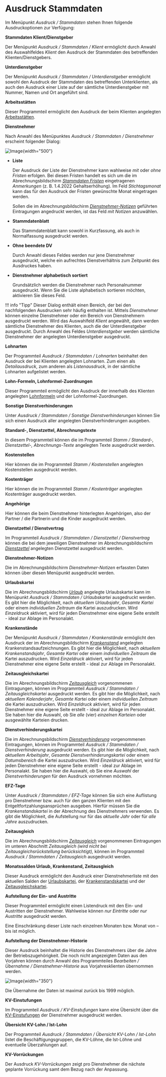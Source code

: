 # Ausdruck Stammdaten

Im Menüpunkt *Ausdruck / Stammdaten* stehen Ihnen folgende Ausdruckoptionen zur Verfügung:

**Stammdaten Klient/Dienstgeber**

Der Menüpunkt *Ausdruck / Stammdaten / Klient* ermöglicht durch Anwahl des Aus­wahlfeldes *Klient* den Ausdruck der Stammdaten des betreffenden Klienten/Dienstgebers.

**Unterdienstgeber**

Der Menüpunkt *Ausdruck / Stammdaten / Unterdienstgeber* ermöglicht sowohl den Ausdruck der Stammdaten des betreffenden Unterklienten, als auch den Ausdruck einer Liste auf der sämtliche Unterdienstgeber mit Nummer, Namen und Ort angeführt sind.

**Arbeitsstätten**

Dieser Programmteil ermöglicht den Ausdruck der beim Klienten angelegten [Arbeitsstätten](../Klientenstammdaten/Arbeitsstätten%20-%20Lohnzettel%20Finanz.md).

**Dienstnehmer**

Nach Anwahl des Menüpunktes *Ausdruck / Stammdaten / Dienstnehmer* erscheint folgender Dialog:

![Image](<img/image218.png>){width="500"}

- **Liste**

    Der Ausdruck der Liste der Dienstnehmer kann wahlweise *mit* oder *ohne Fristen* erfolgen. Bei diesen Fristen handelt es sich um die im Abrechnungsbildschirm [*Stammdaten Fristen*](../Abrechnungsbildschirme/Stammdaten%20Fristen.md) eingetragenen *Anmerkungen* (z. B. 1.4.2022 Gehaltserhöhung). Im Feld *Stichtagsmonat* kann das für den Ausdruck der Fristen gewünschte Monat eingetragen werden.

    Sollen die im Abrechnungsbildschirm [*Dienstnehmer-Notizen*](../Abrechnungsbildschirme/Dienstnehmer-Notizen.md) geführten Eintragungen angedruckt werden, ist das Feld *mit Notizen* anzuwählen.

- **Stammdatenblatt**

    Das Stammdatenblatt kann sowohl in Kurzfassung, als auch in Normalfassung ausgedruckt werden.

- **Ohne beendete DV**

    Durch Anwahl dieses Feldes werden nur jene Dienstnehmer ausgedruckt, welche ein aufrechtes Dienstverhältnis zum Zeitpunkt des Ausdruckes haben.

- **Dienstnehmer alphabetisch sortiert**

    Grundsätzlich werden die Dienstnehmer nach Personalnummer ausgedruckt. Wenn Sie die Liste alphabetisch sortieren möchten, aktivieren Sie dieses Feld.

!!! info "Tipp"
    Dieser Dialog enthält einen Bereich, der bei den nachfolgenden Ausdrucken sehr häufig enthalten ist. Mittels *Dienstnehmer* können einzelne Dienstnehmer oder ein Bereich von Dienstnehmern ausgedruckt werden. Wird das Auswahlfeld *Klient* angewählt, dann werden sämtliche Dienstnehmer des Klienten, auch die der Unterdienstgeber ausgedruckt. Durch Anwahl des Feldes *Unterdienstgeber* werden sämtliche Dienstnehmer der angelegten Unterdienstgeber ausgedruckt.

**Lohnarten**

Der Programmteil *Ausdruck / Stammdaten / Lohnarten* beinhaltet den Ausdruck der bei Klienten angelegten Lohnarten. Zum einen als *Detailausdruck*, zum anderen als *Listenausdruck*, in der sämtliche Lohnarten aufgelistet werden.

**Lohn-Formeln, Lohnformel-Zuordnungen**

Dieser Programmteil ermöglicht den Ausdruck der innerhalb des Klienten angelegten [Lohnformeln](../Lohnformeln/Verwaltung%20der%20Lohnformeln%20innerhalb%20eines%20Klienten/Anlage%20von%20Lohnformeln.md) und der Lohnformel-Zuordnungen.

**Sonstige Dienstverhinderungen**

Unter *Ausdruck / Stammdaten / Sonstige Dienstverhinderungen* können Sie sich einen Ausdruck aller angelegten Dienstverhinderungen ausgeben.

**Standard-, Dienstzettel, Abrechnungstexte**

In diesem Programmteil können die im Programmteil *Stamm / Standard-, Dienstzettel-, Abrechnungs-Texte* angelegten Texte ausgedruckt werden.

**Kostenstellen**

Hier können die im Programmteil *Stamm / Kostenstellen* angelegten Kostenstellen ausgedruckt werden.

**Kostenträger**

Hier können die im Programmteil *Stamm / Kostenträger* angelegten Kostenträger ausgedruckt werden.

**Angehörige**

Hier können die beim Dienstnehmer hinterlegten Angehörigen, also der Partner / die Partnerin und die Kinder ausgedruckt werden.

**Dienstzettel / Dienstvertrag**

Im Programmteil *Ausdruck / Stammdaten / Dienstzettel / Dienstvertrag* können die bei dem jeweiligen Dienstnehmer im Abrechnungsbildschirm [*Dienstzettel*](../Abrechnungsbildschirme/Dienstzettel.md) angelegten Dienstzettel ausgedruckt werden.

**Dienstnehmer-Notizen**

Die im Abrechnungsbildschirm *Dienstnehmer-Notizen* erfassten Daten können über diesen Menüpunkt ausgedruckt werden.

**Urlaubskartei**

Die im Abrechnungsbildschirm [*Urlaub*](../Abrechnungsbildschirme/Urlaub.md) angelegte Urlaubskartei kann im Menüpunkt *Ausdruck / Stammdaten / Urlaubskartei* ausgedruckt werden. Es gibt hier die Möglichkeit, nach *aktuellem Urlaubsjahr*, *Gesamte Kartei* oder einem *individuellen Zeitraum* die Kartei auszudrucken. Wird *Einzeldruck* aktiviert, wird für jeden Dienstnehmer eine eigene Seite erstellt - ideal zur Ablage im Personalakt.

**Krankenstände**

Der Menüpunkt *Ausdruck / Stammdaten / Krankenstände* ermöglicht den Ausdruck der im Abrechnungsbildschirm [*Krankenstand*](../Abrechnungsbildschirme/Krankenstand.md) angelegten Kranken­standsaufzeichnungen. Es gibt hier die Möglichkeit, nach *aktuellem Krankenstandsjahr*, *Gesamte Kartei* oder einem *individuellen Zeitraum* die Kartei auszudrucken. Wird *Einzeldruck* aktiviert, wird für jeden Dienstnehmer eine eigene Seite erstellt - ideal zur Ablage im Personalakt.

**Zeitausgleichskartei**

Die im Abrechnungsbildschirm [*Zeitausgleich*](../Abrechnungsbildschirme/Zeitausgleich.md) vorgenommenen Eintragungen, können im Programmteil *Ausdruck / Stammdaten / Zeitausgleichskartei* ausgedruckt werden. Es gibt hier die Möglichkeit, nach *aktuellem Kalenderjahr*, *Gesamte Kartei* oder einem *individuellen Zeitraum* die Kartei auszudrucken. Wird *Einzeldruck* aktiviert, wird für jeden Dienstnehmer eine eigene Seite erstellt - ideal zur Ablage im Personalakt. Sie haben hier die Auswahl, ob Sie *alle* (vier) *einzelnen Karteien* oder ausgewählte Karteien drucken.

**Dienstverhinderungskartei**

Die im Abrechnungsbildschirm [*Dienstverhinderung*](../Abrechnungsbildschirme/Dienstverhinderung.md) vorgenommenen Eintragungen, können im Programmteil *Ausdruck / Stammdaten / Dienstverhinderung* ausgedruckt werden. Es gibt hier die Möglichkeit, nach *aktuellem Arbeitsjahr*, *Gesamte Dienstverhinderungskartei* oder einem *Datumsbereich* die Kartei auszudrucken. Wird *Einzeldruck* aktiviert, wird für jeden Dienstnehmer eine eigene Seite erstellt - ideal zur Ablage im Personalakt. Sie haben hier die Auswahl, ob Sie eine *Auswahl* der *Dienstverhinderungen* für den Ausdruck vornehmen möchten.

**EFZ-Tage**

Unter *Ausdruck / Stammdaten / EFZ-Tage* können Sie sich eine Auflistung pro Dienstnehmer bzw. auch für den ganzen Klienten mit den Entgeltfortzahlungsansprüchen ausgeben. Hierfür müssen Sie die *Krankenstandskartei* in der Abrechnung des Dienstnehmers verwenden. Es gibt die Möglichkeit, die Aufstellung nur für das *aktuelle Jahr* oder für *alle Jahre* auszudrucken.

**Zeitausgleich**

Die im Abrechnungsbildschirm [*Zeitausgleich*](../Abrechnungsbildschirme/Zeitausgleich.md) vorgenommenen Eintragungen im unteren Abschnitt *Zeitausgleich (wird nicht bei Zeitausgleichsrückstellung berücksichtigt),* können im Programmteil *Ausdruck / Stammdaten / Zeitausgleich* ausgedruckt werden.

**Monatssalden Urlaub, Krankenstand, Zeitausgleich**

Dieser Ausdruck ermöglicht den Ausdruck einer Dienstnehmerliste mit den aktuellen Salden der [Urlaubskartei](../Abrechnungsbildschirme/Urlaub.md), der [Krankenstandskartei](../Abrechnungsbildschirme/Krankenstand.md) und der [Zeitausgleichskartei](../Abrechnungsbildschirme/Zeitausgleich.md).

**Aufstellung der Ein- und Austritte**

Dieser Programmteil ermöglicht einen Listendruck mit den Ein- und Austritten der Dienstnehmer. Wahlweise können *nur Eintritte* oder *nur Austritte* ausgedruckt werden.

Eine Einschränkung dieser Liste nach einzelnen Monaten bzw. Monat von – bis ist möglich.

**Aufstellung der Dienstnehmer-Historie**

Dieser Ausdruck beinhaltet die Historie des Dienstnehmers über die Jahre der Betriebszugehörigkeit. Die noch nicht angezeigten Daten aus den Vorjahren können durch Anwahl des Programmteiles *Bearbeiten / Übernahme / Dienstnehmer-Historie* aus Vorjahresklienten übernommen werden.

![Image](<img/image219.png>){width="350"}

Die Übernahme der Daten ist maximal zurück bis 1999 möglich.

**KV-Einstufungen**

Im Programmteil *Ausdruck / KV-Einstufungen* kann eine Übersicht über die [KV-Einstufungen](../Kollektivverträge/Abrechnungsbildschirm%20Kollektivvertrag.md) der Dienstnehmer ausgedruckt werden.

**Übersicht KV-Lohn / Ist-Lohn**

Der Programmteil *Ausdruck / Stammdaten / Übersicht KV-Lohn / Ist-Lohn* listet die Beschäftigungsgruppen, die KV-Löhne, die Ist-Löhne und eventuelle Überzahlungen auf.

**KV-Vorrückungen**

Der Ausdruck *KV-Vorrückungen* zeigt pro Dienstnehmer die nächste geplante Vorrückung samt dem Bezug nach der Anpassung.